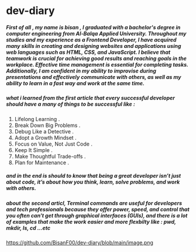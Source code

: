 # dev-diary
##### First of all , my name is bisan , I graduated with a bachelor's degree in computer engineering from Al-Balqa Applied University. Throughout my studies and my experience as a Frontend Developer, I have acquired many skills in creating and designing websites and applications using web languages such as HTML, CSS, and JavaScript. I believe that teamwork is crucial for achieving good results and reaching goals in the workplace. Effective time management is essential for completing tasks. Additionally, I am confident in my ability to improvise during presentations and effectively communicate with others, as well as my ability to learn in a fast way and work at the same time.

##### what i learned from the first article that every successful developer should have a many of things to be successful like :
1) Lifelong Learning .
2) Break Down Big Problems .
3) Debug Like a Detective .
4) Adopt a Growth Mindset .
5) Focus on Value, Not Just Code .
6) Keep It Simple .
7) Make Thoughtful Trade-offs .
8) Plan for Maintenance .

##### and in the end is should to know that being a great developer isn’t just about code, it’s about how you think, learn, solve problems, and work with others.

##### about the second articl, Terminal commands are useful for developers and tech professionals because they offer power, speed, and control that you often can't get through graphical interfaces (GUIs), and there is a lot of examples that make the work easier and more flexbilty like : pwd, mkdir, ls, cd ...etc

https://github.com/BisanF00/dev-diary/blob/main/image.png